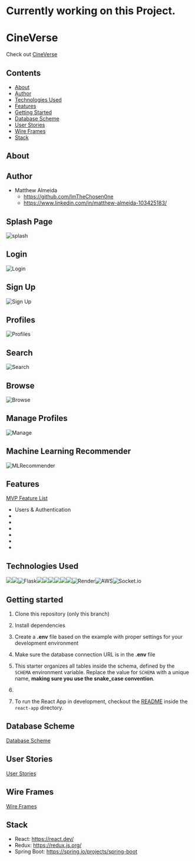# Currently working on this Project.

# CineVerse
Check out [CineVerse]()

## Contents
- [About](#about)
- [Author](#author)
- [Technologies Used](#technologies-used)
- [Features](#features)
- [Getting Started](#getting-started)
- [Database Scheme](#database-scheme)
- [User Stories](#user-stories)
- [Wire Frames](#wire-frames)
- [Stack](#stack)

## About


## Author
* Matthew Almeida
    * https://github.com/ImTheChosen0ne
    * https://www.linkedin.com/in/matthew-almeida-103425183/

## Splash Page
![splash]()

## Login
![Login]()

## Sign Up
![Sign Up]()

## Profiles
![Profiles]()

## Search
![Search]()

## Browse
![Browse]()

## Manage Profiles
![Manage]()

## Machine Learning Recommender
![MLRecommender]()

## Features
[MVP Feature List]()

* Users & Authentication
* 
* 
* 
* 
* 
* 

## Technologies Used
<img src="https://img.shields.io/badge/JavaScript-323330?style=for-the-badge&logo=javascript&logoColor=F7DF1E" /><img src="https://img.shields.io/badge/Node.js-339933?style=for-the-badge&logo=nodedotjs&logoColor=white" />![Flask](https://img.shields.io/badge/flask-%23000.svg?style=for-the-badge&logo=flask&logoColor=white)<img src="https://img.shields.io/badge/PostgreSQL-316192?style=for-the-badge&logo=postgresql&logoColor=white" /><img src="https://img.shields.io/badge/HTML5-E34F26?style=for-the-badge&logo=html5&logoColor=white" /><img src="https://img.shields.io/badge/CSS3-1572B6?style=for-the-badge&logo=css3&logoColor=white" /><img src="https://img.shields.io/badge/React-20232A?style=for-the-badge&logo=react&logoColor=61DAFB" /><img src="https://img.shields.io/badge/Redux-593D88?style=for-the-badge&logo=redux&logoColor=white" /><img src="https://img.shields.io/badge/GitHub-100000?style=for-the-badge&logo=github&logoColor=white" />![Render](https://img.shields.io/badge/Render-%46E3B7.svg?style=for-the-badge&logo=render&logoColor=white)![AWS](https://img.shields.io/badge/AWS-%23FF9900.svg?style=for-the-badge&logo=amazon-aws&logoColor=white)![Socket.io](https://img.shields.io/badge/Socket.io-black?style=for-the-badge&logo=socket.io&badgeColor=010101)

## Getting started
1. Clone this repository (only this branch)

2. Install dependencies

3. Create a **.env** file based on the example with proper settings for your
   development environment

4. Make sure the database connection URL is in the **.env** file

5. This starter organizes all tables inside the  schema, defined
   by the `SCHEMA` environment variable.  Replace the value for
   `SCHEMA` with a unique name, **making sure you use the snake_case
   convention**.

6. 

7. To run the React App in development, checkout the [README](./react-app/README.md) inside the `react-app` directory.

## Database Scheme
[Database Scheme](https://github.com/ImTheChosen0ne/Capstone-project/wiki/Schema)

## User Stories
[User Stories](https://github.com/ImTheChosen0ne/Capstone-project/wiki/User-Stories)

## Wire Frames
[Wire Frames](https://github.com/ImTheChosen0ne/Capstone-project/wiki/Wireframes)

## Stack
* React: https://react.dev/
* Redux: https://redux.js.org/
* Spring Boot: https://spring.io/projects/spring-boot
